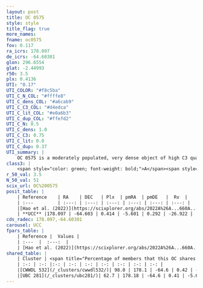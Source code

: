 ```yaml
---
layout: post
title: OC 0575
style: style
title_flag: true
more_names: 
fname: oc0575
fov: 0.117
ra_icrs: 178.097
de_icrs: -64.60301
glon: 296.6554
glat: -2.44993
r50: 3.5
plx: 0.4136
UTI: "0.17"
UTI_COLOR: "#f8c5ba"
UTI_C_N_COL: "#ffffe8"
UTI_C_dens_COL: "#a6cab9"
UTI_C_C3_COL: "#d4edca"
UTI_C_lit_COL: "#e0a6b3"
UTI_C_dup_COL: "#ffefd2"
UTI_C_N: 0.5
UTI_C_dens: 1.0
UTI_C_C3: 0.75
UTI_C_lit: 0.0
UTI_C_dup: 0.37
UTI_summary: |
    OC 0575 is a moderately populated, very dense object of high C3 quality. It was recently reported in the literature.<br><br><span style="color: #99180f; font-weight: bold;">Warning: </span>This is possibly a duplicated object, which shares a significant percentage of members with at least one previously reported entry.
class3: |
    <span style="color: green; font-weight: bold;">A</span><span style="color: #FFC300; font-weight: bold;">B</span>
r_50_val: 3.5
N_50_val: 51
scix_url: OC%200575
posit_table: |
    | Reference    | RA    | DEC   | Plx  | pmRA  | pmDE   |  Rv  |
    | :---         | :---: | :---: | :---: | :---: | :---: | :---: |
    |[Hao et al. (2022)](https://scixplorer.org/abs/2022A%26A...660A...4H) | 178.136 | -64.6 | 0.41 | -5.618 | 0.289 | -- |
    | **UCC** |178.097 | -64.603 | 0.414 | -5.601 | 0.292 | -26.922 | 
cds_radec: 178.097,-64.60301
carousel: UCC
fpars_table: |
    | Reference |  Values |
    | :---  |  :---:  |
    | [Hao et al. (2022)](https://scixplorer.org/abs/2022A%26A...660A...4H) | `AG=0.38, age=7.4, Z=0.028` |
shared_table: |
    | Cluster | <span title="Percentage of members that this OC shares with the ones listed">%</span>   | RA   | DEC   | Plx   | pmRA  | pmDE  | Rv | UTI |
    | :-: | :-: |:-: | :-: | :-: | :-: | :-: | :-: | :-: |
    |[CWWDL 532](/_clusters/cwwdl532/)| 98.0 | 178.1 | -64.6 | 0.42 | -5.6 | 0.29 | -24.15 |0.14 |
    |[UBC 281](/_clusters/ubc281/)| 62.7 | 178.18 | -64.6 | 0.41 | -5.6 | 0.26 | -29.69 |0.7 |
---
```

